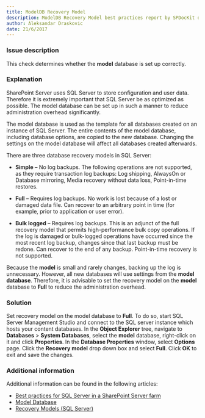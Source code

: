 ```yaml
---
title: ModelDB Recovery Model
description: ModelDB Recovery Model best practices report by SPDocKit determines whether the model database is set up correctly.
author: Aleksandar Draskovic 
date: 21/6/2017
---
```

### Issue description
This check determines whether the **model** database is set up correctly.
### Explanation
SharePoint Server uses SQL Server to store configuration and user data. Therefore it is extremely important that SQL Server be as optimized as possible. The model database can be set up in such a manner to reduce administration overhead significantly.

The model database is used as the template for all databases created on an instance of SQL Server. The entire contents of the model database, including database options, are copied to the new database. Changing the settings on the model database will affect all databases created afterwards.

There are three database recovery models in SQL Server:

* **Simple** – No log backups. The following operations are not supported, as they require transaction log backups: Log shipping, AlwaysOn or Database mirroring, Media recovery without data loss, Point-in-time restores.

* **Full** – Requires log backups. No work is lost because of a lost or damaged data file. Can recover to an arbitrary point in time (for example, prior to application or user error).

* **Bulk logged** – Requires log backups. This is an adjunct of the full recovery model that permits high-performance bulk copy operations. If the log is damaged or bulk-logged operations have occurred since the most recent log backup, changes since that last backup must be redone. Can recover to the end of any backup. Point-in-time recovery is not supported.

Because the **model** is small and rarely changes, backing up the log is unnecessary. However, all new databases will use settings from the **model database**. Therefore, it is advisable to set the recovery model on the **model** database to **Full** to reduce the administration overhead.
### Solution
Set recovery model on the model database to **Full**. To do so, start SQL Server Management Studio and connect to the SQL server instance which hosts your content databases. In the **Object Explorer** tree, navigate to **Databases** > **System Databases**, select the **model** database, right-click on it and click **Properties**. In the **Database Properties** window, select **Options** page. Click the **Recovery model** drop down box and select **Full**. Click **OK** to exit and save the changes.
### Additional information
Additional information can be found in the following articles:
* [Best practices for SQL Server in a SharePoint Server farm](https://technet.microsoft.com/en-us/library/hh292622.aspx)
* [Model Database](https://docs.microsoft.com/en-us/sql/relational-databases/databases/model-database)
* [Recovery Models (SQL Server)](https://docs.microsoft.com/en-us/sql/relational-databases/backup-restore/recovery-models-sql-server)